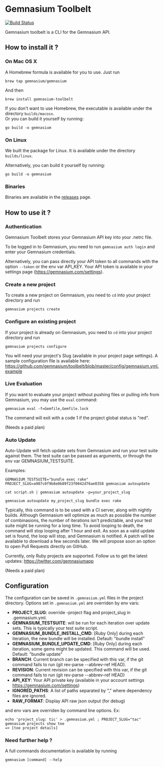 # Gemnasium Toolbelt

[![Build Status](https://travis-ci.org/gemnasium/toolbelt.svg?branch=master)](https://travis-ci.org/gemnasium/toolbelt)

Gemnasium toolbelt is a CLI for the Gemnasium API.

## How to install it ?

### On Mac OS X

A Homebrew formula is available for you to use. Just run

    brew tap gemnasium/gemnasium

And then

    brew install gemnasium-toolbelt

If you don't want to use Homebrew, the executable is available under the directory `builds/macosx`.  
Or you can build it yourself by running:

    go build -o gemnasium

### On Linux

We built the package for Linux. It is available under the directory `builds/linux`.

Alternatively, you can build it yourself by running:

    go build -o gemnasium

### Binaries

Binaries are available in the [releases](https://github.com/gemnasium/toolbelt/releases) page.

## How to use it ?

### Authentication

Gemnasium Toolbelt stores your Gemnasium API key into your .netrc file.

To be logged in to Gemnasium, you need to run `gemnasium auth login` and enter your Gemnasium credentials.

Alternatively, you can pass directly your API token to all commands with the option `--token` or the env var API_KEY.
Your API token is available in your settings page (https://gemnasium.com/settings).

### Create a new project

To create a new project on Gemnasium, you need to `cd` into your project directory and run

    gemnasium projects create

### Configure an existing project

If your project is already on Gemnasium, you need to `cd` into your project directory and run

    gemnasium projects configure

You will need your project's Slug (available in your project page settings).
A sample configuration file is available here: https://github.com/gemnasium/toolbelt/blob/master/config/gemnasium.yml.example 

### Live Evaluation

If you want to evaluate your project without pushing files or pulling info from Gemnasium, you may use the ```eval``` command:

    gemnasium eval -f=Gemfile,Gemfile.lock

The command will exit with a code 1 if the project global status is "red".

(Needs a paid plan)

### Auto Update

Auto-Update will fetch update sets from Gemnasium and run your test suite against them.
The test suite can be passed as arguments, or through the env var GEMNASIUM_TESTSUITE.

 Examples:

    GEMNASIUM_TESTSUITE="bundle exec rake" PROJECT_SLUG=a907c0f9b8e0b89f23f0042d76ae0358 gemnasium autoupdate

    cat script.sh | gemnasium autoupdate -p=your_project_slug

    gemnasium autoupdate my_project_slug bundle exec rake

Typically, this command is to be used with a CI server, along with nightly builds. 
Although Gemnasium will optimize as much as possible the number of combinasions, the number of iterations isn't predictable, and your test suite might be running for a long time.
To avoid looping to death, the command will stop looping after 1 hour and exit.
As soon as a valid update set is found, the loop will stop, and Gemnasium is notified. A patch will be available to download a few seconds later.
We will propose soon an option to open Pull Requests directly on GitHub.

Currently, only Ruby projects are supported. Follow us to get the latest updates: https://twitter.com/gemnasiumapp

(Needs a paid plan)

## Configuration

The configuration can be saved in ```.gemnasium.yml``` files in the project directory.
Options set in ```.gemnasium.yml``` are overriden by env vars:


 * **PROJECT_SLUG**: override -project flag and project_slug in .gemnasium.yml.
 * **GEMNASIUM_TESTSUITE**: will be run for each iteration over update sets. This is typically your test suite script.
 * **GEMNASIUM_BUNDLE_INSTALL_CMD**: [Ruby Only] during each iteration, the new bundle will be installed. Default: "bundle install"
 * **GEMNASIUM_BUNDLE_UPDATE_CMD**: [Ruby Only] during each iteration, some gems might be updated. This command will be used. Default: "bundle update"
 * **BRANCH**: Current branch can be specified with this var, if the git command fails to run (git rev-parse --abbrev-ref HEAD).
 * **REVISION**: Current revision can be specified with this var, if the git command fails to run (git rev-parse --abbrev-ref HEAD)
 * **API_KEY**: Your API private key (available in your account settings https://gemnasium.com/settings)
 * **IGNORED_PATHS**: A list of paths separated by "," where dependency files are ignored.
 * **RAW_FORMAT**: Display API raw json output (for debug)

 and env vars are overriden by command line options.
 Ex: 

    echo 'project_slug: tic' > .gemnasium.yml ; PROJECT_SLUG="tac" gemnasium projects show toe
    => [toe project details]

### Need further help ?

A full commands documentation is available by running

    gemnasium [command] --help